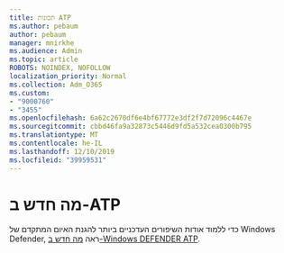 ```yaml
---
title: תכונות ATP
ms.author: pebaum
author: pebaum
manager: mnirkhe
ms.audience: Admin
ms.topic: article
ROBOTS: NOINDEX, NOFOLLOW
localization_priority: Normal
ms.collection: Adm_O365
ms.custom:
- "9000760"
- "3455"
ms.openlocfilehash: 6a62c2670df6e4bf67772e3df2f7d72096c4467e
ms.sourcegitcommit: cbbd46fa9a32873c5446d9fd5a532cea0300b795
ms.translationtype: MT
ms.contentlocale: he-IL
ms.lasthandoff: 12/10/2019
ms.locfileid: "39959531"
---
```

# <a name="whats-new-in-atp"></a>מה חדש ב-ATP

כדי ללמוד אודות השיפורים העדכניים ביותר להגנת האיום המתקדם של Windows Defender, ראה [מה חדש ב-Windows DEFENDER ATP](https://www.microsoft.com/security/blog/2018/11/15/whats-new-in-windows-defender-atp/).